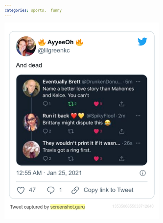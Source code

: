 ```yaml
---
categories: sports,  funny
---
```


![mahomes](https://raw.githubusercontent.com/muneer78/muneer78.github.io/master/images/mahomes.png)




